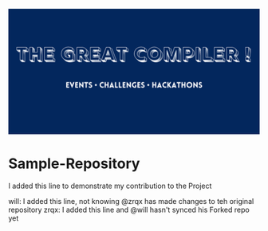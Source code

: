 ![Repo Banner](resources/github-banner.png)
# Sample-Repository

I added this line to demonstrate my contribution to the Project

will: I added this line, not knowing @zrqx has made changes to teh original repository
zrqx: I added this line and @will hasn't synced his Forked repo yet
